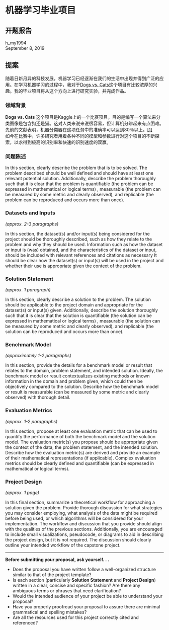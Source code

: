 # 机器学习毕业项目
## 开题报告
h_my1994  
September 8, 2019

## 提案
随着日新月异的科技发展，机器学习已经逐渐在我们的生活中出现并得到广泛的应用。在学习机器学习的过程中，我对于[Dogs vs. Cats](https://www.kaggle.com/c/dogs-vs-cats)这个项目有比较浓厚的兴趣。我的毕业项目将从这个方向上进行研究实验，并完成作品。  

### 领域背景
**Dogs vs. Cats** 这个项目是Kaggle上的一个比赛项目。目的是编写一个算法来分类图像是包含狗还是猫。这对人类来说来说很容易，但计算机分辨起来有点困难。先前的文献表明，机器分类器在这项任务中的准确率可以达到80％以上。[[1]](http://xenon.stanford.edu/~pgolle/papers/dogcat.pdf)  
如今在比赛中，许多研究者用着各种不同的模型和参数进行对这个项目的不断探索，以求得到极高的识别率和快速的识别速度的双赢。  

### 问题陈述

In this section, clearly describe the problem that is to be solved. The problem described should be well defined and should have at least one relevant potential solution. Additionally, describe the problem thoroughly such that it is clear that the problem is quantifiable (the problem can be expressed in mathematical or logical terms) , measurable (the problem can be measured by some metric and clearly observed), and replicable (the problem can be reproduced and occurs more than once).

### Datasets and Inputs
_(approx. 2-3 paragraphs)_

In this section, the dataset(s) and/or input(s) being considered for the project should be thoroughly described, such as how they relate to the problem and why they should be used. Information such as how the dataset or input is (was) obtained, and the characteristics of the dataset or input, should be included with relevant references and citations as necessary It should be clear how the dataset(s) or input(s) will be used in the project and whether their use is appropriate given the context of the problem.

### Solution Statement
_(approx. 1 paragraph)_

In this section, clearly describe a solution to the problem. The solution should be applicable to the project domain and appropriate for the dataset(s) or input(s) given. Additionally, describe the solution thoroughly such that it is clear that the solution is quantifiable (the solution can be expressed in mathematical or logical terms) , measurable (the solution can be measured by some metric and clearly observed), and replicable (the solution can be reproduced and occurs more than once).

### Benchmark Model
_(approximately 1-2 paragraphs)_

In this section, provide the details for a benchmark model or result that relates to the domain, problem statement, and intended solution. Ideally, the benchmark model or result contextualizes existing methods or known information in the domain and problem given, which could then be objectively compared to the solution. Describe how the benchmark model or result is measurable (can be measured by some metric and clearly observed) with thorough detail.

### Evaluation Metrics
_(approx. 1-2 paragraphs)_

In this section, propose at least one evaluation metric that can be used to quantify the performance of both the benchmark model and the solution model. The evaluation metric(s) you propose should be appropriate given the context of the data, the problem statement, and the intended solution. Describe how the evaluation metric(s) are derived and provide an example of their mathematical representations (if applicable). Complex evaluation metrics should be clearly defined and quantifiable (can be expressed in mathematical or logical terms).

### Project Design
_(approx. 1 page)_

In this final section, summarize a theoretical workflow for approaching a solution given the problem. Provide thorough discussion for what strategies you may consider employing, what analysis of the data might be required before being used, or which algorithms will be considered for your implementation. The workflow and discussion that you provide should align with the qualities of the previous sections. Additionally, you are encouraged to include small visualizations, pseudocode, or diagrams to aid in describing the project design, but it is not required. The discussion should clearly outline your intended workflow of the capstone project.

-----------

**Before submitting your proposal, ask yourself. . .**

- Does the proposal you have written follow a well-organized structure similar to that of the project template?
- Is each section (particularly **Solution Statement** and **Project Design**) written in a clear, concise and specific fashion? Are there any ambiguous terms or phrases that need clarification?
- Would the intended audience of your project be able to understand your proposal?
- Have you properly proofread your proposal to assure there are minimal grammatical and spelling mistakes?
- Are all the resources used for this project correctly cited and referenced?
